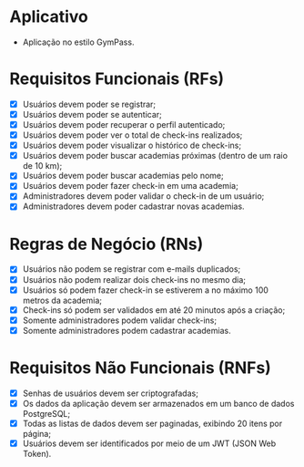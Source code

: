 # Aplicativo

- Aplicação no estilo GymPass.

# Requisitos Funcionais (RFs)
- [x] Usuários devem poder se registrar;
- [x] Usuários devem poder se autenticar;
- [x] Usuários devem poder recuperar o perfil autenticado;
- [x] Usuários devem poder ver o total de check-ins realizados;
- [x] Usuários devem poder visualizar o histórico de check-ins;
- [x] Usuários devem poder buscar academias próximas (dentro de um raio de 10 km);
- [x] Usuários devem poder buscar academias pelo nome;
- [x] Usuários devem poder fazer check-in em uma academia;
- [x] Administradores devem poder validar o check-in de um usuário;
- [x] Administradores devem poder cadastrar novas academias.
# Regras de Negócio (RNs)
- [x] Usuários não podem se registrar com e-mails duplicados;
- [x] Usuários não podem realizar dois check-ins no mesmo dia;
- [x] Usuários só podem fazer check-in se estiverem a no máximo 100 metros da academia;
- [x] Check-ins só podem ser validados em até 20 minutos após a criação;
- [x] Somente administradores podem validar check-ins;
- [x] Somente administradores podem cadastrar academias.
# Requisitos Não Funcionais (RNFs)
- [x] Senhas de usuários devem ser criptografadas;
- [x] Os dados da aplicação devem ser armazenados em um banco de dados PostgreSQL;
- [x] Todas as listas de dados devem ser paginadas, exibindo 20 itens por página;
- [x] Usuários devem ser identificados por meio de um JWT (JSON Web Token).
